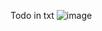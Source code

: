 Todo in txt
![image](https://github.com/user-attachments/assets/f27bf6ad-a464-4b1e-b117-15fc441e1c80)
